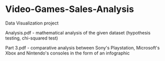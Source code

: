 # Video-Games-Sales-Analysis

Data Visualization project

Analysis.pdf - mathematical analysis of the given dataset (hypothesis testing, chi-squared test)

Part 3.pdf -  comparative analysis between Sony's Playstation, Microsoft's Xbox and Nintendo's consoles in the form of an infographic
